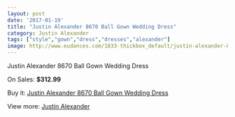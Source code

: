 ```yaml
---
layout: post
date: '2017-01-19'
title: "Justin Alexander 8670 Ball Gown Wedding Dress"
category: Justin Alexander
tags: ["style","gown","dress","dresses","alexander"]
image: http://www.eudances.com/1833-thickbox_default/justin-alexander-8670-ball-gown-wedding-dress.jpg
---
```

Justin Alexander 8670 Ball Gown Wedding Dress

On Sales: **$312.99**
<a href="https://www.eudances.com/en/justin-alexander/634-justin-alexander-8670-ball-gown-wedding-dress.html"><amp-img layout="responsive" width="600" height="600" src="//www.eudances.com/1833-thickbox_default/justin-alexander-8670-ball-gown-wedding-dress.jpg" alt="Justin Alexander 8670 Ball Gown Wedding Dress 0" /></a>
<a href="https://www.eudances.com/en/justin-alexander/634-justin-alexander-8670-ball-gown-wedding-dress.html"><amp-img layout="responsive" width="600" height="600" src="//www.eudances.com/1836-thickbox_default/justin-alexander-8670-ball-gown-wedding-dress.jpg" alt="Justin Alexander 8670 Ball Gown Wedding Dress 1" /></a>
<a href="https://www.eudances.com/en/justin-alexander/634-justin-alexander-8670-ball-gown-wedding-dress.html"><amp-img layout="responsive" width="600" height="600" src="//www.eudances.com/1835-thickbox_default/justin-alexander-8670-ball-gown-wedding-dress.jpg" alt="Justin Alexander 8670 Ball Gown Wedding Dress 2" /></a>
<a href="https://www.eudances.com/en/justin-alexander/634-justin-alexander-8670-ball-gown-wedding-dress.html"><amp-img layout="responsive" width="600" height="600" src="//www.eudances.com/1834-thickbox_default/justin-alexander-8670-ball-gown-wedding-dress.jpg" alt="Justin Alexander 8670 Ball Gown Wedding Dress 3" /></a>

Buy it: [Justin Alexander 8670 Ball Gown Wedding Dress](https://www.eudances.com/en/justin-alexander/634-justin-alexander-8670-ball-gown-wedding-dress.html "Justin Alexander 8670 Ball Gown Wedding Dress")

View more: [Justin Alexander](https://www.eudances.com/en/7-justin-alexander "Justin Alexander")